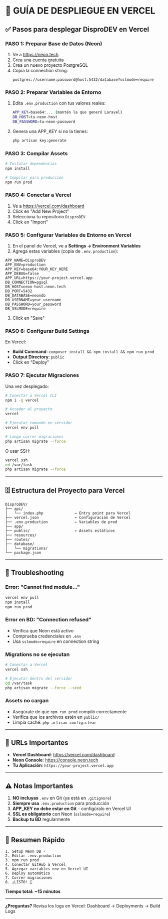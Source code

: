 # 🚀 GUÍA DE DESPLIEGUE EN VERCEL

## ✅ Pasos para desplegar DisproDEV en Vercel

### PASO 1: Preparar Base de Datos (Neon)

1. Ve a https://neon.tech
2. Crea una cuenta gratuita
3. Crea un nuevo proyecto PostgreSQL
4. Copia la connection string:
   ```
   postgres://username:password@host:5432/database?sslmode=require
   ```

### PASO 2: Preparar Variables de Entorno

1. Edita `.env.production` con tus valores reales:
   ```bash
   APP_KEY=base64:... (mantén la que generó Laravel)
   DB_HOST=tu-neon-host
   DB_PASSWORD=tu-neon-password
   ```

2. Genera una APP_KEY si no la tienes:
   ```bash
   php artisan key:generate
   ```

### PASO 3: Compilar Assets

```bash
# Instalar dependencias
npm install

# Compilar para producción
npm run prod
```

### PASO 4: Conectar a Vercel

1. Ve a https://vercel.com/dashboard
2. Click en "Add New Project"
3. Selecciona tu repositorio `DisproDEV`
4. Click en "Import"

### PASO 5: Configurar Variables de Entorno en Vercel

1. En el panel de Vercel, ve a **Settings → Environment Variables**
2. Agrega estas variables (copia de `.env.production`):

```
APP_NAME=DisproDEV
APP_ENV=production
APP_KEY=base64:YOUR_KEY_HERE
APP_DEBUG=false
APP_URL=https://your-project.vercel.app
DB_CONNECTION=pgsql
DB_HOST=neon-host.neon.tech
DB_PORT=5432
DB_DATABASE=neondb
DB_USERNAME=your_username
DB_PASSWORD=your_password
DB_SSLMODE=require
```

3. Click en "Save"

### PASO 6: Configurar Build Settings

En Vercel:
- **Build Command**: `composer install && npm install && npm run prod`
- **Output Directory**: `public`
- Click en "Deploy"

### PASO 7: Ejecutar Migraciones

Una vez desplegado:

```bash
# Conectar a Vercel CLI
npm i -g vercel

# Acceder al proyecto
vercel

# Ejecutar comando en servidor
vercel env pull

# Luego correr migraciones
php artisan migrate --force
```

O usar SSH:
```bash
vercel ssh
cd /var/task
php artisan migrate --force
```

---

## 🗄️ Estructura del Proyecto para Vercel

```
DisproDEV/
├── api/
│   └── index.php              ← Entry point para Vercel
├── vercel.json                ← Configuración de Vercel
├── .env.production            ← Variables de prod
├── app/
├── public/                    ← Assets estáticos
├── resources/
├── routes/
├── database/
│   └── migrations/
└── package.json
```

---

## 🐛 Troubleshooting

### Error: "Cannot find module..."
```bash
vercel env pull
npm install
npm run prod
```

### Error en BD: "Connection refused"
- Verifica que Neon está activo
- Comprueba credenciales en `.env`
- Usa `sslmode=require` en connection string

### Migrations no se ejecutan
```bash
# Conectar a Vercel
vercel ssh

# Ejecutar dentro del servidor
cd /var/task
php artisan migrate --force --seed
```

### Assets no cargan
- Asegúrate de que `npm run prod` compiló correctamente
- Verifica que los archivos estén en `public/`
- Limpia caché: `php artisan config:clear`

---

## 📱 URLs Importantes

- **Vercel Dashboard**: https://vercel.com/dashboard
- **Neon Console**: https://console.neon.tech
- **Tu Aplicación**: `https://your-project.vercel.app`

---

## ⚠️ Notas Importantes

1. **NO incluyas** `.env` en Git (ya está en `.gitignore`)
2. **Siempre usa** `.env.production` para producción
3. **APP_KEY no debe estar en Git** - configúralo en Vercel UI
4. **SSL es obligatorio** con Neon (`sslmode=require`)
5. **Backup tu BD** regularmente

---

## 🎯 Resumen Rápido

```
1. Setup Neon DB ✓
2. Editar .env.production
3. npm run prod
4. Conectar GitHub a Vercel
5. Agregar variables env en Vercel UI
6. Deploy automático
7. Correr migraciones
8. ¡LISTO! 🎉
```

**Tiempo total: ~15 minutos**

---

**¿Preguntas?** Revisa los logs en Vercel: Dashboard → Deployments → Build Logs
